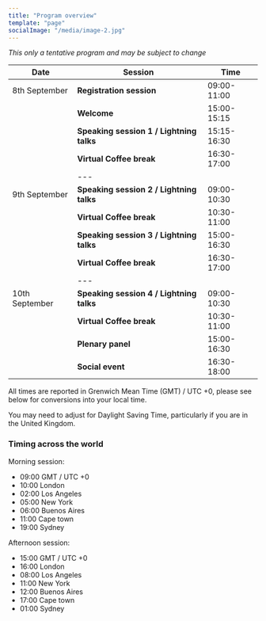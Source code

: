 ```yaml
---
title: "Program overview"
template: "page"
socialImage: "/media/image-2.jpg"
---
```

*This only a tentative program and may be subject to change*

| Date           | Session                                      | Time        |
|----------------|----------------------------------------------|-------------|
| 8th September  | **Registration session**                     | 09:00-11:00 |
|                | **Welcome**                                  | 15:00-15:15 |
|                | **Speaking session 1 / Lightning talks**     | 15:15-16:30 |
|                | **Virtual Coffee break**                     | 16:30-17:00 |
|                |           ---                                |             | 
| 9th September  | **Speaking session 2 / Lightning talks**     | 09:00-10:30 |
|                | **Virtual Coffee break**                     | 10:30-11:00 |
|                | **Speaking session 3 / Lightning talks**     | 15:00-16:30 |
|                | **Virtual Coffee break**                     | 16:30-17:00 |
|                |            ---                               |             | 
| 10th September | **Speaking session 4 / Lightning talks**     | 09:00-10:30 |
|                | **Virtual Coffee break**                     | 10:30-11:00 |
|                | **Plenary panel**                            | 15:00-16:30 |
|                | **Social event**                             | 16:30-18:00 |

All times are reported in Grenwich Mean Time (GMT) / UTC +0, please see below for conversions into your local time.

You may need to adjust for Daylight Saving Time, particularly if you are in the United Kingdom.

### Timing across the world 

Morning session:
* 09:00 GMT / UTC +0
* 10:00 London 
* 02:00 Los Angeles 
* 05:00 New York 
* 06:00 Buenos Aires
* 11:00 Cape town
* 19:00 Sydney

Afternoon session:
* 15:00 GMT / UTC +0 
* 16:00 London 
* 08:00 Los Angeles 
* 11:00 New York 
* 12:00 Buenos Aires
* 17:00 Cape town
* 01:00 Sydney